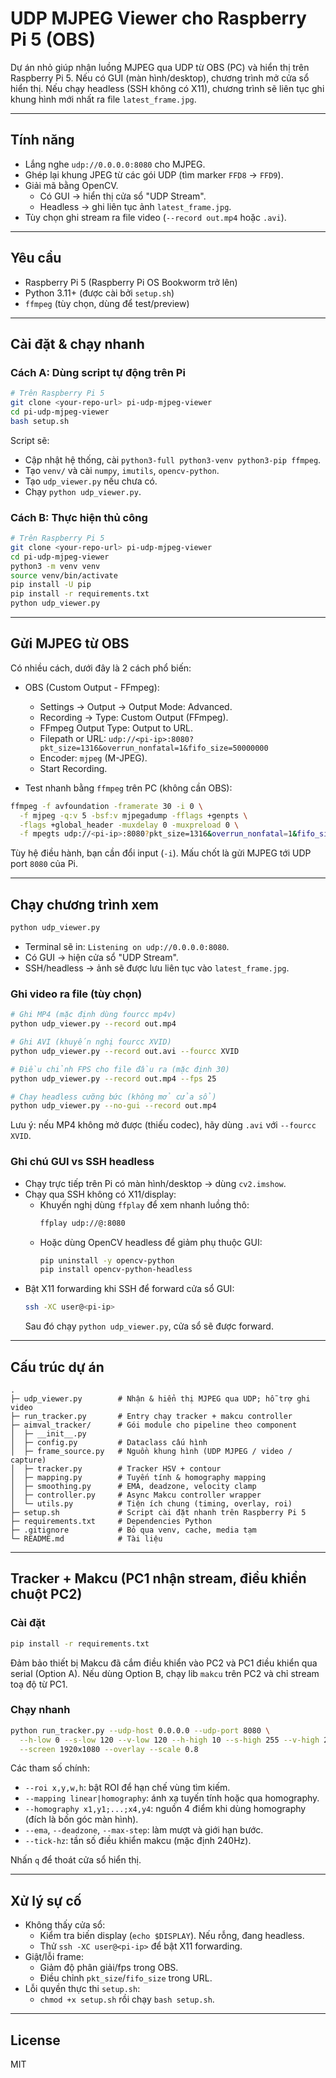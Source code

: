# UDP MJPEG Viewer cho Raspberry Pi 5 (OBS)

Dự án nhỏ giúp nhận luồng MJPEG qua UDP từ OBS (PC) và hiển thị trên Raspberry Pi 5. Nếu có GUI (màn hình/desktop), chương trình mở cửa sổ hiển thị. Nếu chạy headless (SSH không có X11), chương trình sẽ liên tục ghi khung hình mới nhất ra file `latest_frame.jpg`.

---

## Tính năng

- Lắng nghe `udp://0.0.0.0:8080` cho MJPEG.
- Ghép lại khung JPEG từ các gói UDP (tìm marker `FFD8` → `FFD9`).
- Giải mã bằng OpenCV.
  - Có GUI → hiển thị cửa sổ "UDP Stream".
  - Headless → ghi liên tục ảnh `latest_frame.jpg`.
- Tùy chọn ghi stream ra file video (`--record out.mp4` hoặc `.avi`).

---

## Yêu cầu

- Raspberry Pi 5 (Raspberry Pi OS Bookworm trở lên)
- Python 3.11+ (được cài bởi `setup.sh`)
- `ffmpeg` (tùy chọn, dùng để test/preview)

---

## Cài đặt & chạy nhanh

### Cách A: Dùng script tự động trên Pi

```bash
# Trên Raspberry Pi 5
git clone <your-repo-url> pi-udp-mjpeg-viewer
cd pi-udp-mjpeg-viewer
bash setup.sh
```

Script sẽ:

- Cập nhật hệ thống, cài `python3-full python3-venv python3-pip ffmpeg`.
- Tạo `venv/` và cài `numpy`, `imutils`, `opencv-python`.
- Tạo `udp_viewer.py` nếu chưa có.
- Chạy `python udp_viewer.py`.

### Cách B: Thực hiện thủ công

```bash
# Trên Raspberry Pi 5
git clone <your-repo-url> pi-udp-mjpeg-viewer
cd pi-udp-mjpeg-viewer
python3 -m venv venv
source venv/bin/activate
pip install -U pip
pip install -r requirements.txt
python udp_viewer.py
```

---

## Gửi MJPEG từ OBS

Có nhiều cách, dưới đây là 2 cách phổ biến:

- OBS (Custom Output - FFmpeg):

  - Settings → Output → Output Mode: Advanced.
  - Recording → Type: Custom Output (FFmpeg).
  - FFmpeg Output Type: Output to URL.
  - Filepath or URL: `udp://<pi-ip>:8080?pkt_size=1316&overrun_nonfatal=1&fifo_size=50000000`
  - Encoder: `mjpeg` (M-JPEG).
  - Start Recording.

- Test nhanh bằng `ffmpeg` trên PC (không cần OBS):

```bash
ffmpeg -f avfoundation -framerate 30 -i 0 \
  -f mjpeg -q:v 5 -bsf:v mjpegadump -fflags +genpts \
  -flags +global_header -muxdelay 0 -muxpreload 0 \
  -f mpegts udp://<pi-ip>:8080?pkt_size=1316&overrun_nonfatal=1&fifo_size=50000000
```

Tùy hệ điều hành, bạn cần đổi input (`-i`). Mấu chốt là gửi MJPEG tới UDP port `8080` của Pi.

---

## Chạy chương trình xem

```bash
python udp_viewer.py
```

- Terminal sẽ in: `Listening on udp://0.0.0.0:8080`.
- Có GUI → hiện cửa sổ "UDP Stream".
- SSH/headless → ảnh sẽ được lưu liên tục vào `latest_frame.jpg`.

### Ghi video ra file (tùy chọn)

```bash
# Ghi MP4 (mặc định dùng fourcc mp4v)
python udp_viewer.py --record out.mp4

# Ghi AVI (khuyến nghị fourcc XVID)
python udp_viewer.py --record out.avi --fourcc XVID

# Điều chỉnh FPS cho file đầu ra (mặc định 30)
python udp_viewer.py --record out.mp4 --fps 25

# Chạy headless cưỡng bức (không mở cửa sổ)
python udp_viewer.py --no-gui --record out.mp4
```

Lưu ý: nếu MP4 không mở được (thiếu codec), hãy dùng `.avi` với `--fourcc XVID`.

### Ghi chú GUI vs SSH headless

- Chạy trực tiếp trên Pi có màn hình/desktop → dùng `cv2.imshow`.
- Chạy qua SSH không có X11/display:
  - Khuyến nghị dùng `ffplay` để xem nhanh luồng thô:
    ```bash
    ffplay udp://@:8080
    ```
  - Hoặc dùng OpenCV headless để giảm phụ thuộc GUI:
    ```bash
    pip uninstall -y opencv-python
    pip install opencv-python-headless
    ```
- Bật X11 forwarding khi SSH để forward cửa sổ GUI:
  ```bash
  ssh -XC user@<pi-ip>
  ```
  Sau đó chạy `python udp_viewer.py`, cửa sổ sẽ được forward.

---

## Cấu trúc dự án

```
.
├─ udp_viewer.py        # Nhận & hiển thị MJPEG qua UDP; hỗ trợ ghi video
├─ run_tracker.py       # Entry chạy tracker + makcu controller
├─ aimval_tracker/      # Gói module cho pipeline theo component
│  ├─ __init__.py
│  ├─ config.py         # Dataclass cấu hình
│  ├─ frame_source.py   # Nguồn khung hình (UDP MJPEG / video / capture)
│  ├─ tracker.py        # Tracker HSV + contour
│  ├─ mapping.py        # Tuyến tính & homography mapping
│  ├─ smoothing.py      # EMA, deadzone, velocity clamp
│  ├─ controller.py     # Async Makcu controller wrapper
│  └─ utils.py          # Tiện ích chung (timing, overlay, roi)
├─ setup.sh             # Script cài đặt nhanh trên Raspberry Pi 5
├─ requirements.txt     # Dependencies Python
├─ .gitignore           # Bỏ qua venv, cache, media tạm
└─ README.md            # Tài liệu
```

---

## Tracker + Makcu (PC1 nhận stream, điều khiển chuột PC2)

### Cài đặt

```bash
pip install -r requirements.txt
```

Đảm bảo thiết bị Makcu đã cắm điều khiển vào PC2 và PC1 điều khiển qua serial (Option A). Nếu dùng Option B, chạy lib `makcu` trên PC2 và chỉ stream toạ độ từ PC1.

### Chạy nhanh

```bash
python run_tracker.py --udp-host 0.0.0.0 --udp-port 8080 \
  --h-low 0 --s-low 120 --v-low 120 --h-high 10 --s-high 255 --v-high 255 \
  --screen 1920x1080 --overlay --scale 0.8
```

Các tham số chính:
- `--roi x,y,w,h`: bật ROI để hạn chế vùng tìm kiếm.
- `--mapping linear|homography`: ánh xạ tuyến tính hoặc qua homography.
- `--homography x1,y1;...;x4,y4`: nguồn 4 điểm khi dùng homography (đích là bốn góc màn hình).
- `--ema`, `--deadzone`, `--max-step`: làm mượt và giới hạn bước.
- `--tick-hz`: tần số điều khiển makcu (mặc định 240Hz).

Nhấn `q` để thoát cửa sổ hiển thị.

---

## Xử lý sự cố

- Không thấy cửa sổ:
  - Kiểm tra biến display (`echo $DISPLAY`). Nếu rỗng, đang headless.
  - Thử `ssh -XC user@<pi-ip>` để bật X11 forwarding.
- Giật/lỗi frame:
  - Giảm độ phân giải/fps trong OBS.
  - Điều chỉnh `pkt_size`/`fifo_size` trong URL.
- Lỗi quyền thực thi `setup.sh`:
  - `chmod +x setup.sh` rồi chạy `bash setup.sh`.

---

## License

MIT
